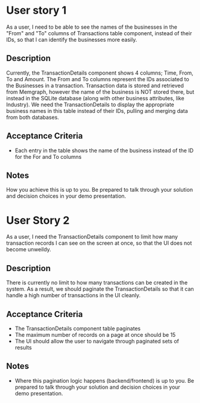
# User story 1

As a user, I need to be able to see the names of the businesses in the "From" and "To" columns of Transactions table component, instead of their IDs, so that I can identify the businesses more easily.

## Description

Currently, the TransactionDetails component shows 4 columns; Time, From, To and Amount. The From and To columns represent the IDs associated to the Businesses in a transaction. Transaction data is stored and retrieved from Memgraph, however the name of the business is NOT stored there, but instead in the SQLite database (along with other business attributes, like Industry). We need the TransactionDetails to display the appropriate business names in this table instead of their IDs, pulling and merging data from both databases.

## Acceptance Criteria

- Each entry in the table shows the name of the business instead of the ID for the For and To columns

## Notes

How you achieve this is up to you. Be prepared to talk through your solution and decision choices in your demo presentation.


# User Story 2

As a user, I need the TransactionDetails component to limit how many transaction records I can see on the screen at once, so that the UI does not become unweildy.

## Description

There is currently no limit to how many transactions can be created in the system. As a result, we should paginate the TransactionDetails so that it can handle a high number of transactions in the UI cleanly.

## Acceptance Criteria

- The TransactionDetails component table paginates
- The maximum number of records on a page at once should be 15
- The UI should allow the user to navigate through paginated sets of results

## Notes

- Where this pagination logic happens (backend/frontend) is up to you. Be prepared to talk through your solution and decision choices in your demo presentation.

